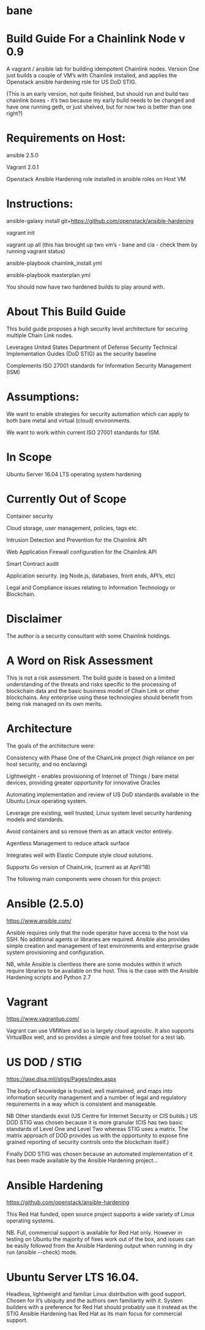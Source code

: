 # bane

# Build Guide For a Chainlink Node v 0.9

A vagrant / ansible lab for building idempotent Chainlink nodes. Version One just builds a couple of VM’s with Chainlink installed, and applies the Openstack ansible hardening role for US DoD STIG. 

(This is an early version, not quite finished, but should run and build two chainlink boxes - it’s two because my early build needs to be changed and have one running geth, or just shelved, but for now two is better than one right?)




# Requirements on Host:

ansible 2.5.0

Vagrant 2.0.1

Openstack Ansible Hardening role installed in ansible roles on Host VM




# Instructions:


ansible-galaxy install git+https://github.com/openstack/ansible-hardening

vagrant init

vagrant up all 
(this has brought up two vm’s - bane and cia - check them by running vagrant status)

ansible-playbook chainlink_install.yml

ansible-playbook masterplan.yml



You should now have two hardened builds to play around with.



# About This Build Guide

This build guide proposes a high security level architecture for securing multiple Chain Link nodes.

Leverages United States Department of Defense Security Technical Implementation Guides (DoD STIG) as the security baseline

Complements ISO 27001 standards for Information Security Management (ISM) 



# Assumptions:

We want to enable strategies for security automation which can apply to both bare metal and virtual (cloud) environments.

We want to work within current ISO 27001 standards for ISM.



# In Scope

Ubuntu Server 16.04 LTS operating system hardening


# Currently Out of Scope 

Container security

Cloud storage, user management, policies, tags etc. 

Intrusion Detection and Prevention for the Chainlink API

Web Application Firewall configuration for the Chainlink API

Smart Contract audit

Application security. (eg Node.js, databases, front ends, API’s, etc)

Legal and Compliance issues relating to Information Technology or Blockchain.



# Disclaimer

The author is a security consultant with some Chainlink holdings. 


# A Word on Risk Assessment

This is not a risk assessment. The build guide is based on a limited understanding of the threats and risks specific to the processing of blockchain data and the basic business model of Chain Link or other blockchains.
 Any enterprise using these technologies should benefit from being risk managed on its own merits.




# Architecture

The goals of the architecture were:

Consistency with Phase One of the ChainLink project (high reliance on per host security, and no enclaving)

Lightweight - enables provisioning of Internet of Things / bare metal devices, providing greater opportunity for innovative Oracles

Automating implementation and review of US DoD standards available in the Ubuntu Linux operating system.

Leverage pre existing, well trusted, Linux system level security hardening models and standards.

Avoid containers and so remove them as an attack vector entirely.

Agentless Management to reduce attack surface

Integrates well with Elastic Compute style cloud solutions. 

Supports Go version of ChainLink, (current as at April‘18)


The following main components were chosen for this project:

# Ansible (2.5.0)

https://www.ansible.com/ 

Ansible requires only that the node operator have access to the host via SSH. No additional agents or libraries are required. Ansible also provides simple creation and management of test environments and enterprise grade system provisioning and configuration.

NB, while Ansible is clientless there are some modules within it which require libraries to be available on the host. This is the case with the Ansible Hardening scripts and Python 2.7 

# Vagrant 

https://www.vagrantup.com/ 

Vagrant can use VMWare and so is largely cloud agnostic. It also supports VirtualBox well, and so provides a simple and free toolset for a test lab.

# US DOD / STIG

https://iase.disa.mil/stigs/Pages/index.aspx

The body of knowledge is trusted, well maintained, and maps into information security management and a number of legal and regulatory requirements in a way which is consistent and manageable. 

NB Other standards exist (US Centre for Internet Security or CIS builds.) US DOD STIG was chosen because it is more granular (CIS has two basic standards of Level One and Level Two whereas STIG uses a matrix. The matrix approach of DOD provides us with the opportunity to expose fine grained reporting of security controls onto the blockchain itself.)

Finally DOD STIG was chosen because an automated implementation of it has been made available by the Ansible Hardening project…

# Ansible Hardening

https://github.com/openstack/ansible-hardening 

This Red Hat funded, open source project supports a wide variety of Linux operating systems.

NB. Full, commercial support is available for Red Hat only. However in testing on Ubuntu the majority of fixes work out of the box, and issues can be easily followed from the Ansible Hardening output when running in dry run (ansible --check) mode. 


# Ubuntu Server LTS 16.04.

Headless, lightweight and familiar Linux distribution with good support. Chosen for it’s ubiquity and the authors own familiarity with it. System builders with a preference for Red Hat should probably use it instead as the STIG Ansible Hardening has Red Hat as its main focus for commercial support. 



